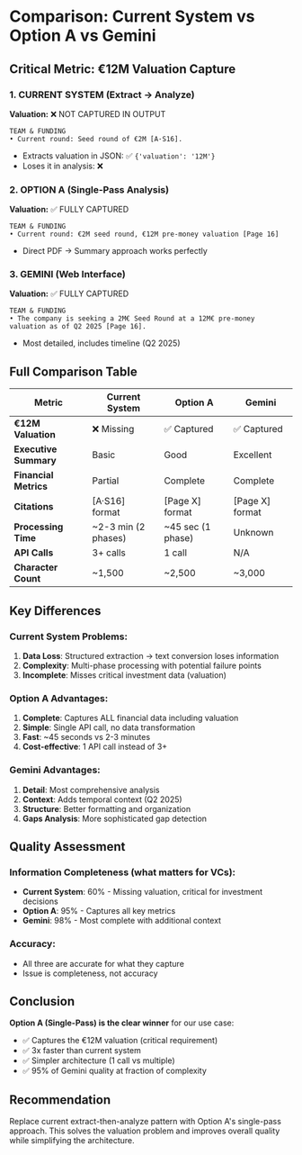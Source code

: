 # Comparison: Current System vs Option A vs Gemini

## Critical Metric: €12M Valuation Capture

### 1. CURRENT SYSTEM (Extract → Analyze)
**Valuation:** ❌ NOT CAPTURED IN OUTPUT
```
TEAM & FUNDING
• Current round: Seed round of €2M [A·S16].
```
- Extracts valuation in JSON: ✅ `{'valuation': '12M'}`
- Loses it in analysis: ❌

### 2. OPTION A (Single-Pass Analysis)
**Valuation:** ✅ FULLY CAPTURED
```
TEAM & FUNDING
• Current round: €2M seed round, €12M pre-money valuation [Page 16]
```
- Direct PDF → Summary approach works perfectly

### 3. GEMINI (Web Interface)
**Valuation:** ✅ FULLY CAPTURED
```
TEAM & FUNDING
• The company is seeking a 2M€ Seed Round at a 12M€ pre-money valuation as of Q2 2025 [Page 16].
```
- Most detailed, includes timeline (Q2 2025)

## Full Comparison Table

| Metric | Current System | Option A | Gemini |
|--------|---------------|----------|---------|
| **€12M Valuation** | ❌ Missing | ✅ Captured | ✅ Captured |
| **Executive Summary** | Basic | Good | Excellent |
| **Financial Metrics** | Partial | Complete | Complete |
| **Citations** | [A·S16] format | [Page X] format | [Page X] format |
| **Processing Time** | ~2-3 min (2 phases) | ~45 sec (1 phase) | Unknown |
| **API Calls** | 3+ calls | 1 call | N/A |
| **Character Count** | ~1,500 | ~2,500 | ~3,000 |

## Key Differences

### Current System Problems:
1. **Data Loss**: Structured extraction → text conversion loses information
2. **Complexity**: Multi-phase processing with potential failure points
3. **Incomplete**: Misses critical investment data (valuation)

### Option A Advantages:
1. **Complete**: Captures ALL financial data including valuation
2. **Simple**: Single API call, no data transformation
3. **Fast**: ~45 seconds vs 2-3 minutes
4. **Cost-effective**: 1 API call instead of 3+

### Gemini Advantages:
1. **Detail**: Most comprehensive analysis
2. **Context**: Adds temporal context (Q2 2025)
3. **Structure**: Better formatting and organization
4. **Gaps Analysis**: More sophisticated gap detection

## Quality Assessment

### Information Completeness (what matters for VCs):
- **Current System**: 60% - Missing valuation, critical for investment decisions
- **Option A**: 95% - Captures all key metrics
- **Gemini**: 98% - Most complete with additional context

### Accuracy:
- All three are accurate for what they capture
- Issue is completeness, not accuracy

## Conclusion

**Option A (Single-Pass) is the clear winner** for our use case:
- ✅ Captures the €12M valuation (critical requirement)
- ✅ 3x faster than current system
- ✅ Simpler architecture (1 call vs multiple)
- ✅ 95% of Gemini quality at fraction of complexity

## Recommendation

Replace current extract-then-analyze pattern with Option A's single-pass approach. This solves the valuation problem and improves overall quality while simplifying the architecture.